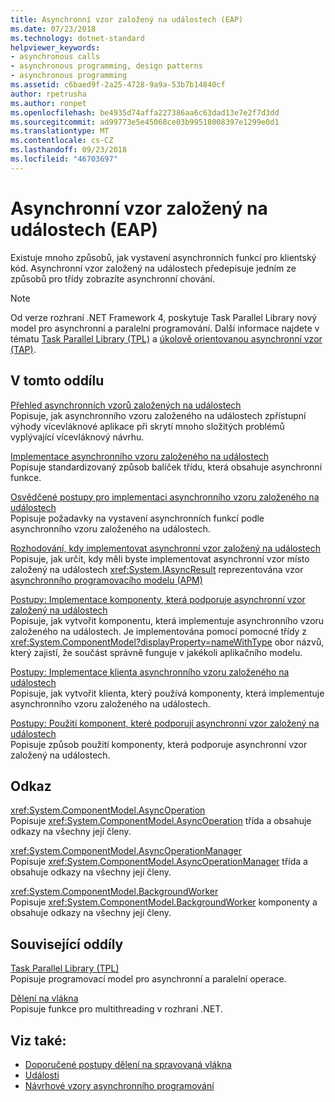 ```yaml
---
title: Asynchronní vzor založený na událostech (EAP)
ms.date: 07/23/2018
ms.technology: dotnet-standard
helpviewer_keywords:
- asynchronous calls
- asynchronous programming, design patterns
- asynchronous programming
ms.assetid: c6baed9f-2a25-4728-9a9a-53b7b14840cf
author: rpetrusha
ms.author: ronpet
ms.openlocfilehash: be4935d74affa227386aa6c63dad13e7e2f7d3dd
ms.sourcegitcommit: ad99773e5e45068ce03b99518008397e1299e0d1
ms.translationtype: MT
ms.contentlocale: cs-CZ
ms.lasthandoff: 09/23/2018
ms.locfileid: "46703697"
---
```

# <a name="event-based-asynchronous-pattern-eap"></a>Asynchronní vzor založený na událostech (EAP)

Existuje mnoho způsobů, jak vystavení asynchronních funkcí pro klientský kód. Asynchronní vzor založený na událostech předepisuje jedním ze způsobů pro třídy zobrazíte asynchronní chování.  
  
> [!NOTE]
> Od verze rozhraní .NET Framework 4, poskytuje Task Parallel Library nový model pro asynchronní a paralelní programování. Další informace najdete v tématu [Task Parallel Library (TPL)](../parallel-programming/task-parallel-library-tpl.md) a [úkolově orientovanou asynchronní vzor (TAP)](task-based-asynchronous-pattern-tap.md).
  
## <a name="in-this-section"></a>V tomto oddílu

 [Přehled asynchronních vzorů založených na událostech](event-based-asynchronous-pattern-overview.md)  
 Popisuje, jak asynchronního vzoru založeného na událostech zpřístupní výhody vícevláknové aplikace při skrytí mnoho složitých problémů vyplývající vícevláknový návrhu.  
  
 [Implementace asynchronního vzoru založeného na událostech](implementing-the-event-based-asynchronous-pattern.md)  
 Popisuje standardizovaný způsob balíček třídu, která obsahuje asynchronní funkce.  
  
 [Osvědčené postupy pro implementaci asynchronního vzoru založeného na událostech](best-practices-for-implementing-the-event-based-asynchronous-pattern.md)  
 Popisuje požadavky na vystavení asynchronních funkcí podle asynchronního vzoru založeného na událostech.  
  
 [Rozhodování, kdy implementovat asynchronní vzor založený na událostech](deciding-when-to-implement-the-event-based-asynchronous-pattern.md)  
 Popisuje, jak určit, kdy měli byste implementovat asynchronní vzor místo založený na událostech <xref:System.IAsyncResult> reprezentována vzor [asynchronního programovacího modelu (APM)](asynchronous-programming-model-apm.md)
  
 [Postupy: Implementace komponenty, která podporuje asynchronní vzor založený na událostech](component-that-supports-the-event-based-asynchronous-pattern.md)  
 Popisuje, jak vytvořit komponentu, která implementuje asynchronního vzoru založeného na událostech. Je implementována pomocí pomocné třídy z <xref:System.ComponentModel?displayProperty=nameWithType> obor názvů, který zajistí, že součást správně funguje v jakékoli aplikačního modelu.  

 [Postupy: Implementace klienta asynchronního vzoru založeného na událostech](how-to-implement-a-client-of-the-event-based-asynchronous-pattern.md)  
 Popisuje, jak vytvořit klienta, který používá komponenty, která implementuje asynchronního vzoru založeného na událostech.
  
 [Postupy: Použití komponent, které podporují asynchronní vzor založený na událostech](how-to-use-components-that-support-the-event-based-asynchronous-pattern.md)  
 Popisuje způsob použití komponenty, která podporuje asynchronní vzor založený na událostech.  
  
## <a name="reference"></a>Odkaz

 <xref:System.ComponentModel.AsyncOperation>  
 Popisuje <xref:System.ComponentModel.AsyncOperation> třída a obsahuje odkazy na všechny její členy.  
  
 <xref:System.ComponentModel.AsyncOperationManager>  
 Popisuje <xref:System.ComponentModel.AsyncOperationManager> třída a obsahuje odkazy na všechny její členy.  
  
 <xref:System.ComponentModel.BackgroundWorker>  
 Popisuje <xref:System.ComponentModel.BackgroundWorker> komponenty a obsahuje odkazy na všechny její členy.  
  
## <a name="related-sections"></a>Související oddíly

 [Task Parallel Library (TPL)](../parallel-programming/task-parallel-library-tpl.md)  
 Popisuje programovací model pro asynchronní a paralelní operace.  
  
 [Dělení na vlákna](../../../docs/standard/threading/index.md)  
 Popisuje funkce pro multithreading v rozhraní .NET.  
  
## <a name="see-also"></a>Viz také:

- [Doporučené postupy dělení na spravovaná vlákna](../threading/managed-threading-best-practices.md)  
- [Události](../events/index.md)  
- [Návrhové vzory asynchronního programování](index.md)
